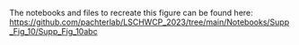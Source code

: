 The notebooks and files to recreate this figure can be found here:  
https://github.com/pachterlab/LSCHWCP_2023/tree/main/Notebooks/Supp_Fig_10/Supp_Fig_10abc